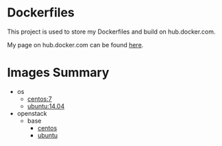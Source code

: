 # Dockerfiles

This project is used to store my Dockerfiles and build on hub.docker.com.

My page on hub.docker.com can be found [here](https://hub.docker.com/r/xuxinkun/). 

# Images Summary

* os
	* [centos:7](os/centos7/Dockerfile)
	* [ubuntu:14.04](os/ubuntu14.04/Dockerfile)
* openstack
	* base
		* [centos](openstack/base/centos/Dockerfile)	
		* [ubuntu](openstack/base/ubuntu/Dockerfile)
		